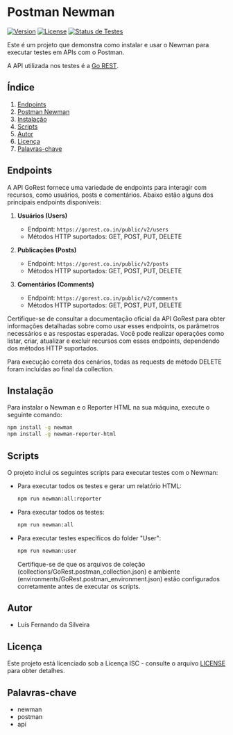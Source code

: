 # Postman Newman

[![Version](https://img.shields.io/badge/version-1.0.0-brightgreen.svg)](https://github.com/seu-usuario/seu-repositorio)
[![License](https://img.shields.io/badge/license-ISC-blue.svg)](LICENSE)
[![Status de Testes](https://github.com/Louissilver/postman-newman/actions/workflows/test.yml/badge.svg)](https://github.com/Louissilver/postman-newman)

Este é um projeto que demonstra como instalar e usar o Newman para executar testes em APIs com o Postman.

A API utilizada nos testes é a [Go REST](https://gorest.co.in/).

## Índice

1. [Endpoints](#endpoints)
2. [Postman Newman](#postman-newman)
3. [Instalação](#instalação)
4. [Scripts](#scripts)
5. [Autor](#autor)
6. [Licença](#licença)
7. [Palavras-chave](#palavras-chave)

## Endpoints

A API GoRest fornece uma variedade de endpoints para interagir com recursos, como usuários, posts e comentários. Abaixo estão alguns dos principais endpoints disponíveis:

1. **Usuários (Users)**

   - Endpoint: `https://gorest.co.in/public/v2/users`
   - Métodos HTTP suportados: GET, POST, PUT, DELETE

2. **Publicações (Posts)**

   - Endpoint: `https://gorest.co.in/public/v2/posts`
   - Métodos HTTP suportados: GET, POST, PUT, DELETE

3. **Comentários (Comments)**
   - Endpoint: `https://gorest.co.in/public/v2/comments`
   - Métodos HTTP suportados: GET, POST, PUT, DELETE

Certifique-se de consultar a documentação oficial da API GoRest para obter informações detalhadas sobre como usar esses endpoints, os parâmetros necessários e as respostas esperadas. Você pode realizar operações como listar, criar, atualizar e excluir recursos com esses endpoints, dependendo dos métodos HTTP suportados.

Para execução correta dos cenários, todas as requests de método DELETE foram incluídas ao final da collection.

## Instalação

Para instalar o Newman e o Reporter HTML na sua máquina, execute o seguinte comando:

```bash
npm install -g newman
npm install -g newman-reporter-html
```

## Scripts

O projeto inclui os seguintes scripts para executar testes com o Newman:

- Para executar todos os testes e gerar um relatório HTML:
  ```bash
  npm run newman:all:reporter
  ```
- Para executar todos os testes:
  ```bash
  npm run newman:all
  ```
- Para executar testes específicos do folder "User":
  ```bash
  npm run newman:user
  ```
  Certifique-se de que os arquivos de coleção (collections/GoRest.postman_collection.json) e ambiente (environments/GoRest.postman_environment.json) estão configurados corretamente antes de executar os scripts.

## Autor

- Luís Fernando da Silveira

## Licença

Este projeto está licenciado sob a Licença ISC - consulte o arquivo [LICENSE](LICENSE) para obter detalhes.

## Palavras-chave

- newman
- postman
- api
